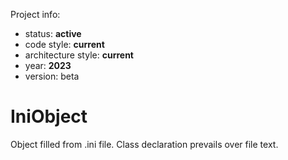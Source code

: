 
Project info:
* status: **active**
* code style: **current**
* architecture style: **current**
* year: **2023**
* version: beta

# IniObject
Object filled from .ini file. Class declaration prevails over file text.
